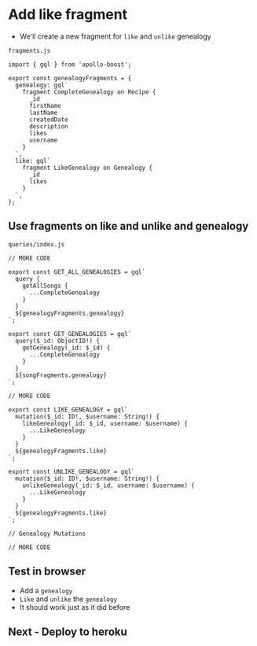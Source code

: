 # Add like fragment
* We'll create a new fragment for `like` and `unlike` genealogy

`fragments.js`

```
import { gql } from 'apollo-boost';

export const genealogyFragments = {
  genealogy: gql`
    fragment CompleteGenealogy on Recipe {
      _id
      firstName
      lastName
      createdDate
      description
      likes
      username
    }
  `,
  like: gql`
    fragment LikeGenealogy on Genealogy {
      _id
      likes
    }
  `,
};
```

## Use fragments on like and unlike and genealogy

`queries/index.js`

```
// MORE CODE

export const GET_ALL_GENEALOGIES = gql`
  query {
    getAllSongs {
      ...CompleteGenealogy
    }
  }
  ${genealogyFragments.genealogy}
`;

export const GET_GENEALOGIES = gql`
  query($_id: ObjectID!) {
    getGenealogy(_id: $_id) {
      ...CompleteGenealogy
    }
  }
  ${songFragments.genealogy}
`;

// MORE CODE

export const LIKE_GENEALOGY = gql`
  mutation($_id: ID!, $username: String!) {
    likeGenealogy(_id: $_id, username: $username) {
      ...LikeGenealogy
    }
  }
  ${genealogyFragments.like}
`;

export const UNLIKE_GENEALOGY = gql`
  mutation($_id: ID!, $username: String!) {
    unlikeGenealogy(_id: $_id, username: $username) {
      ...LikeGenealogy
    }
  }
  ${genealogyFragments.like}
`;

// Genealogy Mutations

// MORE CODE
```

## Test in browser
* Add a `genealogy`
* `Like` and `unlike` the `genealogy`
* It should work just as it did before

## Next - Deploy to heroku
